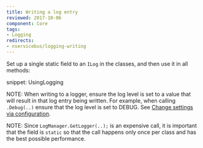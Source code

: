```yaml
---
title: Writing a log entry
reviewed: 2017-10-06
component: Core
tags:
- Logging
redirects:
- nservicebus/logging-writing
---
```


Set up a single static field to an `ILog` in the classes, and then use it in all methods:

snippet: UsingLogging

NOTE: When writing to a logger, ensure the log level is set to a value that will result in that log entry being written. For example, when calling `.Debug(..)` ensure that the log level is set to DEBUG. See [Change settings via configuration](/nservicebus/logging/#changing-the-defaults).

NOTE: Since `LogManager.GetLogger(..);` is an expensive call, it is important that the field is `static` so that the call happens only once per class and has the best possible performance.
